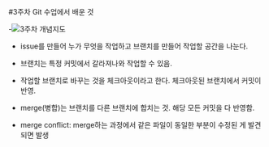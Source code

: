 #3주차 Git 수업에서 배운 것

-![3주차 개념지도](https://user-images.githubusercontent.com/81408668/116003559-6b641580-a639-11eb-8272-09f6886da2aa.jpg)

- issue를 만들어 누가 무엇을 작업하고 브랜치를 만들어 작업할 공간을 나눈다.

- 브랜치는 특정 커밋에서 갈라져나와 작업할 수 있음.

- 작업할 브랜치로 바꾸는 것을 체크아웃이라고 한다. 체크아웃된 브랜치에서 커밋이 반영.

- merge(병합)는 브랜치를 다른 브랜치에 합치는 것. 해당 모든 커밋을 다 반영함. 

- merge conflict: merge하는 과정에서 같은 파일이 동일한 부분이 수정된 게 발견되면 발생